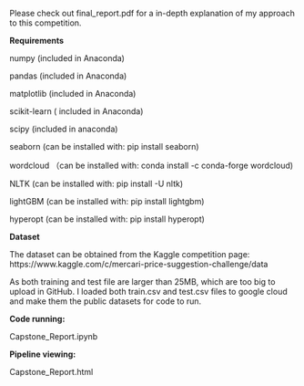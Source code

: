 Please check out final_report.pdf for a in-depth explanation of my approach to
this competition.

<b>Requirements</b>
<p>numpy (included in Anaconda)
<p>pandas (included in Anaconda)
<p>matplotlib (included in Anaconda)
<p>scikit-learn ( included in Anaconda)
<p>scipy (included in anaconda)
<p>
<p>seaborn (can be installed with: pip install seaborn)
<p>wordcloud （can be installed with: conda install -c conda-forge wordcloud)
<p>NLTK (can be installed with: pip install -U nltk)
<p>lightGBM (can be installed with: pip install lightgbm)

<p>hyperopt (can be installed with: pip install hyperopt)

<b>Dataset</b>
<p>The dataset can be obtained from the Kaggle competition page:
https://www.kaggle.com/c/mercari-price-suggestion-challenge/data
<p>As both training and test file are larger than 25MB, which are too big to upload in GitHub. I loaded both train.csv and test.csv files to google cloud and make them the public datasets for code to run.

<b>Code running:</b>
<p>Capstone_Report.ipynb

<b>Pipeline viewing:</b>
<p>Capstone_Report.html
